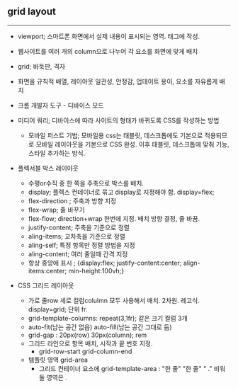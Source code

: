 ## grid layout
---
- viewport; 스마트폰 화면에서 실제 내용이 표시되는 영역. <head>태그에 작성.
- 웹사이트를 여러 개의 column으로 나누어 각 요소를 화면에 맞게 배치
- grid; 바둑판, 격자
- 화면을 규칙적 배열, 레이아웃 일관성, 안정감, 업데이트 용이, 요소를 자유롭게 배치
- 크롬 개발자 도구 - 디바이스 모드
- 미디어 쿼리; 디바이스에 따라 사이트의 형태가 바뀌도록 CSS를 작성하는 방법
  - 모바일 퍼스트 기법; 모바일용 css는 태블릿, 데스크톱에도 기본으로 적용되므로 모바일 레이아웃을 기본으로 CSS 완성. 이후 태블릿, 데스크톱에 맞춰 기능, 스타일 추가하는 방식.
- 플렉서블 박스 레이아웃
  - 수평or수직 중 한 쪽을 주축으로 박스를 배치.
  - display; 플렉스 컨테이너로 묶고 display로 지정해야 함. display=flex;
  - flex-direction ; 주축과 방향 지정
  - flex-wrap; 줄 바꾸기
  - flex-flow; direction+wrap 한번에 지정. 배치 방향 결정, 줄 바꿈.
  - justify-content; 주축을 기준으로 정렬
  - aling-items; 교차축을 기준으로 정렬
  - aling-self; 특정 항목만 정렬 방법을 지정
  - aling-content; 여러 줄일때 간격 지정
  - 항상 중앙에 표시 ; {display:flex; justify-content:center; align-items:center; min-height:100vh;}

- CSS 그리드 레이아웃
  - 가로 줄row 세로 컬럼colulmn 모두 사용해서 배치. 2차원. 레고식. display=grid; 단위 fr.
  - grid-template-columns: repeat(3,1fr); 같은 크기 컬럼 3개
  - auto-fit(남는 공간 없음) auto-fill(남는 공간 그대로 둠)
  - grid-gap : 20px(row) 30px(column); rem
  - 그리드 라인으로 항목 배치, 시작과 끝 번호 지정.
    - grid-row-start grid-column-end
  - 템플릿 영역 grid-area
    - 그리드 컨테이너 요소에 grid-template-area : "한 줄" "한 줄" " ." 비워둘 영역은 .